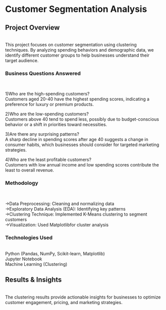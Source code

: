 <h1>Customer Segmentation Analysis</h1>
<h2>Project Overview</h2><br>
This project focuses on customer segmentation using clustering techniques. By analyzing spending behaviors and demographic data, we identify different customer groups to help businesses understand their target audience.<br>

<h3>Business Questions Answered</h3><br>

1)Who are the high-spending customers?<br>
Customers aged 20-40 have the highest spending scores, indicating a preference for luxury or premium products.<br>

2)Who are the low-spending customers?<br>
Customers above 40 tend to spend less, possibly due to budget-conscious behavior or a shift in priorities toward necessities.<br>

3)Are there any surprising patterns?<br>
A sharp decline in spending scores after age 40 suggests a change in consumer habits, which businesses should consider for targeted marketing strategies.<br>

4)Who are the least profitable customers?<br>
Customers with low annual income and low spending scores contribute the least to overall revenue.<br>

<h3>Methodology</h3><br>

->Data Preprocessing: Cleaning and normalizing data<br>
->Exploratory Data Analysis (EDA): Identifying key patterns<br>
->Clustering Technique: Implemented K-Means clustering to segment customers<br>
->Visualization: Used Matplotlibfor cluster analysis<br>

<h3>Technologies Used</h3><br>
Python (Pandas, NumPy, Scikit-learn, Matplotlib)<br>
Jupyter Notebook<br>
Machine Learning (Clustering)<br>

<h2>Results & Insights</h2><br>
The clustering results provide actionable insights for businesses to optimize customer engagement, pricing, and marketing strategies.<br>
